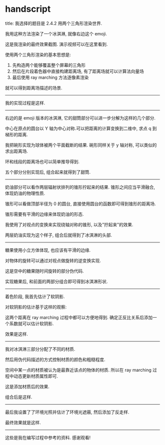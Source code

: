# handscript

title: 我选择的题目是 2.4.2 用两个三角形渲染世界.

我用这种方法渲染了一个冰淇淋, 就像右边这个 emoji.

这是我渲染的最终效果截图. 演示视频可以在这里看到.

使用两个三角形渲染的基本思想是:

1. 先构造两个能够覆盖整个屏幕的三角形
2. 然后在片段着色器中直接构建距离场, 有了距离场就可以计算法向量场
3. 最后使用 ray marching 方法逐像素渲染

就可以得到距离场描述的场景.

***

我的实现过程是这样.

***

右边的是 emoji 版本的冰淇淋, 它的甜筒部分可以进一步分解为这样的几个部分.

中心在原点的圆台以 Y 轴为中心对称.可以把距离的计算变换到二维中, 求点 q 到梯形的距离.

我把碗形实现为球体被两个平面截断的结果. 碗形同样关于 y 轴对称, 可以类似的求出距离场.

环和线段的距离场也可以简单推导得到.

五个部分分别实现后, 组合起来就得到了甜筒.

***

奶油部分可以看作两层辐射状排列的锥形拧起来的结果. 锥形之间应当平滑融合, 体现奶油的物理性质.

锥形可以看做顶部半径为 0 的圆台, 直接使用圆台的函数即可得到锥形的距离场.

锥形需要有平滑的边缘来体现奶油的形态.

我使用了对视点的变换来实现绕轴对称的锥形, 以及"拧起来"的效果.

两层奶油实现为这个样子, 组合后就得到了冰淇淋的头部.

***

糖果使用小立方体体现, 也应该有平滑的边缘.

对物体的旋转可以通过对视点做旋转的逆变换实现.

这是空中的糖果随时间旋转的部分伪代码.

实现糖果后, 和前面的两部分组合即可得到冰淇淋形状.

***

着色阶段, 我首先估计了软阴影.

对软阴影的估计基于这样的观察:

这两个距离在 ray marching 过程中都可以方便地得到. 确定正反比关系后添加一个系数就可以估计软阴影.

效果是这样.

***

我对冰淇淋三部分分配了不同的材质.

然后用伪代码描述的方式控制材质的颜色和粗糙程度.

空间中某一点的材质被认为是最靠近该点的物体的材质. 所以在 ray marching 过程中动态更新材质属性即可.

这是添加材质后的效果.

组合后是这样.

***

最后我设置了了环境光照并估计了环境光遮蔽, 然后添加了反走样.

最终效果就是这样.

***

这些是我在编写过程中参考的资料. 感谢观看!
